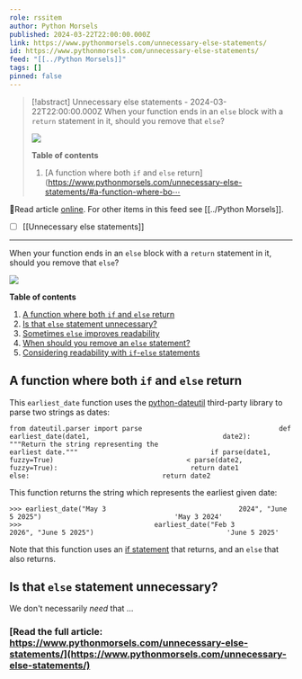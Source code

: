 ```yaml
---
role: rssitem
author: Python Morsels
published: 2024-03-22T22:00:00.000Z
link: https://www.pythonmorsels.com/unnecessary-else-statements/
id: https://www.pythonmorsels.com/unnecessary-else-statements/
feed: "[[../Python Morsels]]"
tags: []
pinned: false
---
```

> [!abstract] Unnecessary else statements - 2024-03-22T22:00:00.000Z
> When your function ends in an `else` block with a `return` statement in it, should you remove that `else`?
> 
> ![](https://i.vimeocdn.com/filter/overlay?src0=https%3A%2F%2Fi.vimeocdn.com%2Fvideo%2F1819454470-59789a86671b414679eb978d1af70942df16e8d2ea5ca46c1f4eab3ae5e2e0eb-d_1920x1080&src1=http%3A%2F%2Ff.vimeocdn.com%2Fp%2Fimages%2Fcrawler_play.png)
> 
> **Table of contents**
> 
> 1. [A function where both `if` and `else` return](https://www.pythonmorsels.com/unnecessary-else-statements/#a-function-where-bo⋯

🔗Read article [online](https://www.pythonmorsels.com/unnecessary-else-statements/). For other items in this feed see [[../Python Morsels]].

- [ ] [[Unnecessary else statements]]
- - -
When your function ends in an `else` block with a `return` statement in it, should you remove that `else`?

![](https://i.vimeocdn.com/filter/overlay?src0=https%3A%2F%2Fi.vimeocdn.com%2Fvideo%2F1819454470-59789a86671b414679eb978d1af70942df16e8d2ea5ca46c1f4eab3ae5e2e0eb-d_1920x1080&src1=http%3A%2F%2Ff.vimeocdn.com%2Fp%2Fimages%2Fcrawler_play.png)

**Table of contents**

1. [A function where both `if` and `else` return](https://www.pythonmorsels.com/unnecessary-else-statements/#a-function-where-both-if-and-else-return)
2. [Is that `else` statement unnecessary?](https://www.pythonmorsels.com/unnecessary-else-statements/#is-that-else-statement-unnecessary)
3. [Sometimes `else` improves readability](https://www.pythonmorsels.com/unnecessary-else-statements/#sometimes-else-improves-readability)
4. [When should you remove an `else` statement?](https://www.pythonmorsels.com/unnecessary-else-statements/#when-should-you-remove-an-else-statement)
5. [Considering readability with `if`-`else` statements](https://www.pythonmorsels.com/unnecessary-else-statements/#considering-readability-with-if-else-statements)

## A function where both `if` and `else` return

This `earliest_date` function uses the [python-dateutil](https://pypi.org/project/python-dateutil/) third-party library to parse two strings as dates:

`from dateutil.parser import parse                                  def earliest_date(date1,                                 date2):                                 """Return the string representing the                                 earliest date."""                                 if parse(date1,                                 fuzzy=True)                                 < parse(date2,                                 fuzzy=True):                                 return date1                                 else:                                 return date2`
                                

This function returns the string which represents the earliest given date:

`>>> earliest_date("May 3                                 2024", "June 5 2025")                                 'May 3 2024'                                 >>>                                 earliest_date("Feb 3                                 2026", "June 5 2025")                                 'June 5 2025'`
                                

Note that this function uses an [if statement](https://www.pythonmorsels.com/if-statements/) that returns, and an `else` that also returns.

## Is that `else` statement unnecessary?

We don't necessarily _need_ that …

### [Read the full article: https://www.pythonmorsels.com/unnecessary-else-statements/](https://www.pythonmorsels.com/unnecessary-else-statements/)